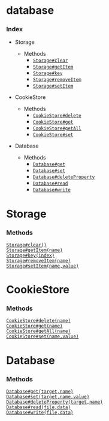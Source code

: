# database


### Index
- Storage

    <!-- properties -->
    <!-- properties -->
    <!-- staticproperties -->
    <!-- staticproperties -->
    <!-- methods -->
    - Methods
        - [`Storage#clear`](#astnode100000051)
        - [`Storage#getItem`](#astnode100000071)
        - [`Storage#key`](#astnode100000080)
        - [`Storage#removeItem`](#astnode100000093)
        - [`Storage#setItem`](#astnode100000103)
    <!-- methods -->
    <!-- staticmethods -->
    <!-- staticmethods -->
    <!-- events -->
    <!-- events -->
- CookieStore

    <!-- properties -->
    <!-- properties -->
    <!-- staticproperties -->
    <!-- staticproperties -->
    <!-- methods -->
    - Methods
        - [`CookieStore#delete`](#astnode100000328)
        - [`CookieStore#get`](#astnode100000346)
        - [`CookieStore#getAll`](#astnode100000363)
        - [`CookieStore#set`](#astnode100000380)
    <!-- methods -->
    <!-- staticmethods -->
    <!-- staticmethods -->
    <!-- events -->
    <!-- events -->
- Database

    <!-- properties -->
    <!-- properties -->
    <!-- staticproperties -->
    <!-- staticproperties -->
    <!-- methods -->
    - Methods
        - [`Database#get`](#astnode100000572)
        - [`Database#set`](#astnode100000611)
        - [`Database#deleteProperty`](#astnode100000652)
        - [`Database#read`](#astnode100000691)
        - [`Database#write`](#astnode100000725)
    <!-- methods -->
    <!-- staticmethods -->
    <!-- staticmethods -->
    <!-- events -->
    <!-- events -->

# Storage


<!-- properties -->
<!-- properties -->
<!-- staticproperties -->
<!-- staticproperties -->
<!-- methods -->
### Methods

<div><a href="./docs/astnode100000051.md" name="astnode100000051"><code>Storage#clear()</code></a></div>


<div><a href="./docs/astnode100000071.md" name="astnode100000071"><code>Storage#getItem(name)</code></a></div>


<div><a href="./docs/astnode100000080.md" name="astnode100000080"><code>Storage#key(index)</code></a></div>


<div><a href="./docs/astnode100000093.md" name="astnode100000093"><code>Storage#removeItem(name)</code></a></div>


<div><a href="./docs/astnode100000103.md" name="astnode100000103"><code>Storage#setItem(name,value)</code></a></div>


<!-- methods -->
<!-- staticmethods -->
<!-- staticmethods -->
<!-- events -->
<!-- events -->

<!-- examples -->
<!-- examples -->

# CookieStore


<!-- properties -->
<!-- properties -->
<!-- staticproperties -->
<!-- staticproperties -->
<!-- methods -->
### Methods

<div><a href="./docs/astnode100000328.md" name="astnode100000328"><code>CookieStore#delete(name)</code></a></div>


<div><a href="./docs/astnode100000346.md" name="astnode100000346"><code>CookieStore#get(name)</code></a></div>


<div><a href="./docs/astnode100000363.md" name="astnode100000363"><code>CookieStore#getAll(name)</code></a></div>


<div><a href="./docs/astnode100000380.md" name="astnode100000380"><code>CookieStore#set(name,value)</code></a></div>


<!-- methods -->
<!-- staticmethods -->
<!-- staticmethods -->
<!-- events -->
<!-- events -->

<!-- examples -->
<!-- examples -->

# Database


<!-- properties -->
<!-- properties -->
<!-- staticproperties -->
<!-- staticproperties -->
<!-- methods -->
### Methods

<div><a href="./docs/astnode100000572.md" name="astnode100000572"><code>Database#get(target,name)</code></a></div>


<div><a href="./docs/astnode100000611.md" name="astnode100000611"><code>Database#set(target,name,value)</code></a></div>


<div><a href="./docs/astnode100000652.md" name="astnode100000652"><code>Database#deleteProperty(target,name)</code></a></div>


<div><a href="./docs/astnode100000691.md" name="astnode100000691"><code>Database#read(file,data)</code></a></div>


<div><a href="./docs/astnode100000725.md" name="astnode100000725"><code>Database#write(file,data)</code></a></div>


<!-- methods -->
<!-- staticmethods -->
<!-- staticmethods -->
<!-- events -->
<!-- events -->

<!-- examples -->
<!-- examples -->


